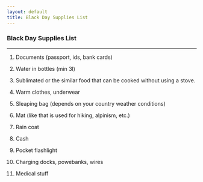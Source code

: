 ```yaml
---
layout: default
title: Black Day Supplies List
---
```

### Black Day Supplies List
<hr>

1. Documents (passport, ids, bank cards)

2. Water in bottles (min 3l)

3. Sublimated or the similar food that can be cooked without using a stove.

4. Warm clothes, underwear

5. Sleaping bag (depends on your country weather conditions)

6. Mat (like that is used for hiking, alpinism, etc.)

7. Rain coat

8. Cash

9. Pocket flashlight

10. Charging docks, powebanks, wires

11. Medical stuff
